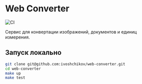# Web Converter

![CI](https://github.com/ivoshchikov/web-converter/actions/workflows/ci.yml/badge.svg)

Сервис для конвертации изображений, документов и единиц измерения.

## Запуск локально

```bash
git clone git@github.com:ivoshchikov/web-converter.git
cd web-converter
make up
make test
